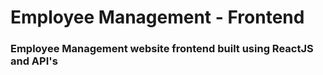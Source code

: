 # Employee Management - Frontend

### Employee Management website frontend built using ReactJS and API's
